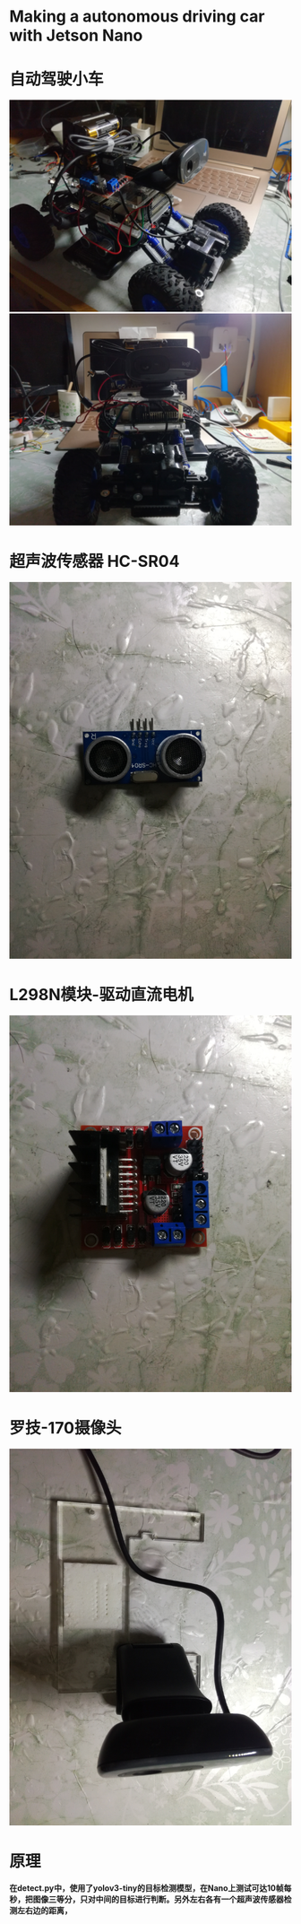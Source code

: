 # Making a autonomous driving car with Jetson Nano

# 自动驾驶小车
![](./assets/IMG_20190621_232208.jpg)
![](./assets/IMG_20190621_232141.jpg)

# 超声波传感器 HC-SR04
![](./assets/IMG_20190621_230414.jpg)

# L298N模块-驱动直流电机
![](./assets/IMG_20190621_230207.jpg)

# 罗技-170摄像头
![](./assets/IMG_20190621_230530.jpg)

# 原理
**在detect.py中，使用了yolov3-tiny的目标检测模型，在Nano上测试可达10帧每秒，把图像三等分，只对中间的目标进行判断。另外左右各有一个超声波传感器检测左右边的距离，**
